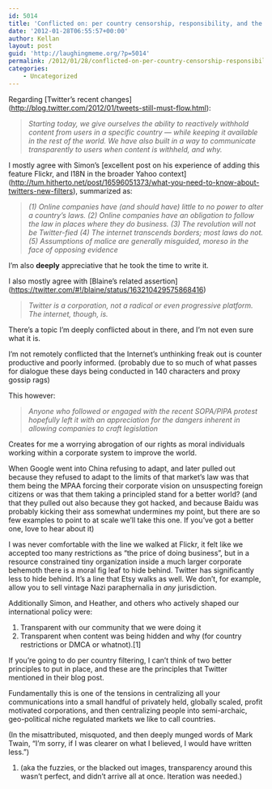 ```yaml
---
id: 5014
title: 'Conflicted on: per country censorship, responsibility, and the cost of doing business'
date: '2012-01-28T06:55:57+00:00'
author: Kellan
layout: post
guid: 'http://laughingmeme.org/?p=5014'
permalink: /2012/01/28/conflicted-on-per-country-censorship-responsibility-and-the-cost-of-doing-business/
categories:
    - Uncategorized
---
```


Regarding \[Twitter’s recent changes\](http://blog.twitter.com/2012/01/tweets-still-must-flow.html):

> *Starting today, we give ourselves the ability to reactively withhold content from users in a specific country — while keeping it available in the rest of the world. We have also built in a way to communicate transparently to users when content is withheld, and why.*

I mostly agree with Simon’s \[excellent post on his experience of adding this feature Flickr, and I18N in the broader Yahoo context\](http://tum.hitherto.net/post/16596051373/what-you-need-to-know-about-twitters-new-filters), summarized as:

> *(1) Online companies have (and should have) little to no power to alter a country’s laws. (2) Online companies have an obligation to follow the law in places where they do business. (3) The revolution will not be Twitter-fied (4) The internet transcends borders; most laws do not. (5) Assumptions of malice are generally misguided, moreso in the face of opposing evidence*

I’m also **deeply** appreciative that he took the time to write it.

I also mostly agree with \[Blaine’s related assertion\](https://twitter.com/#!/blaine/status/163210429575868416)

> *Twitter is a corporation, not a radical or even progressive platform. The internet, though, is.*

There’s a topic I’m deeply conflicted about in there, and I’m not even sure what it is.

I’m not remotely conflicted that the Internet’s unthinking freak out is counter productive and poorly informed. (probably due to so much of what passes for dialogue these days being conducted in 140 characters and proxy gossip rags)

This however:

> *Anyone who followed or engaged with the recent SOPA/PIPA protest hopefully left it with an appreciation for the dangers inherent in allowing companies to craft legislation*

Creates for me a worrying abrogation of our rights as moral individuals working within a corporate system to improve the world.

When Google went into China refusing to adapt, and later pulled out because they refused to adapt to the limits of that market’s law was that them being the MPAA forcing their corporate vision on unsuspecting foreign citizens or was that them taking a principled stand for a better world? (and that they pulled out also because they got hacked, and because Baidu was probably kicking their ass somewhat undermines my point, but there are so few examples to point to at scale we’ll take this one. If you’ve got a better one, love to hear about it)

I was never comfortable with the line we walked at Flickr, it felt like we accepted too many restrictions as “the price of doing business”, but in a resource constrained tiny organization inside a much larger corporate behemoth there is a moral fig leaf to hide behind. Twitter has significantly less to hide behind. It’s a line that Etsy walks as well. We don’t, for example, allow you to sell vintage Nazi paraphernalia in *any* jurisdiction.

Additionally Simon, and Heather, and others who actively shaped our international policy were:

1. Transparent with our community that we were doing it
2. Transparent when content was being hidden and why (for country restrictions or DMCA or whatnot).\[1\]

If you’re going to do per country filtering, I can’t think of two better principles to put in place, and these are the principles that Twitter mentioned in their blog post.

Fundamentally this is one of the tensions in centralizing all your communications into a small handful of privately held, globally scaled, profit motivated corporations, and then centralizing people into semi-archaic, geo-political niche regulated markets we like to call countries.

(In the misattributed, misquoted, and then deeply munged words of Mark Twain, “I’m sorry, if I was clearer on what I believed, I would have written less.”)

1. (aka the fuzzies, or the blacked out images, transparency around this wasn’t perfect, and didn’t arrive all at once. Iteration was needed.)